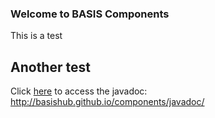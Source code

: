 ### Welcome to BASIS Components

This is a test

## Another test

Click [here](javadoc) to access the javadoc: http://basishub.github.io/components/javadoc/

